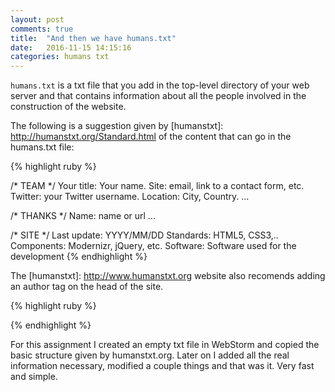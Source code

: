 ```yaml
---
layout: post
comments: true
title:  "And then we have humans.txt"
date:   2016-11-15 14:15:16
categories: humans txt
---
```


`humans.txt` is a txt file that you add in the top-level directory of your web server and that contains information about all the people
involved in the construction of the website.

The following is a suggestion given by [humanstxt]:  http://humanstxt.org/Standard.html of the content that can go in the humans.txt file:

{% highlight ruby %}

/* TEAM */
Your title: Your name.
Site: email, link to a contact form, etc.
Twitter: your Twitter username.
Location: City, Country.
...

/* THANKS */
Name: name or url
...

/* SITE */
Last update: YYYY/MM/DD
Standards: HTML5, CSS3,..
Components: Modernizr, jQuery, etc.
Software: Software used for the development
{% endhighlight %}

The [humanstxt]: http://www.humanstxt.org website also recomends adding an author tag on the head of the site.

{% highlight ruby %}

<link type="text/plain" rel="author" href="http://domain/humans.txt" />

{% endhighlight %}


For this assignment I created an empty txt file in WebStorm and copied the basic structure given by humanstxt.org.
Later on I added all the real information necessary, modified a couple things and that was it. Very fast and simple.



